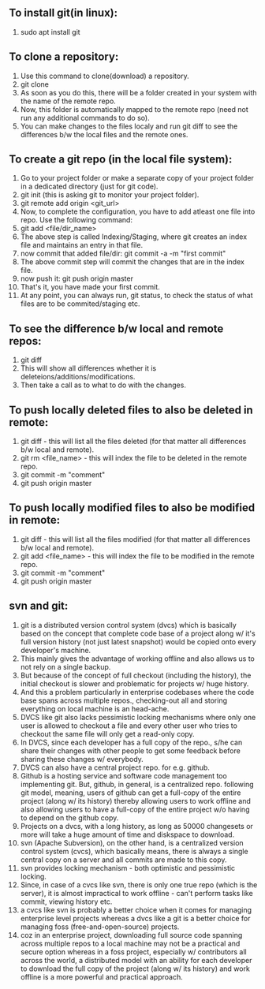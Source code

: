 ## To install git(in linux):
1. sudo apt install git

## To clone a repository:
1. Use this command to clone(download) a repository.
2. git clone <repo url>
3. As soon as you do this, there will be a folder created in your system with the name of the remote repo.
4. Now, this folder is automatically mapped to the remote repo (need not run any additional commands to do so).
5. You can make changes to the files localy and run git diff to see the differences b/w the local files and the remote ones.

## To create a git repo (in the local file system):
1. Go to your project folder or make a separate copy of your project folder in a dedicated directory (just for git code).
2. git init (this is asking git to monitor your project folder).
3. git remote add origin <git_url>
4. Now, to complete the configuration, you have to add atleast one file into repo. Use the following command:
5. git add <file/dir_name>
6. The above step is called Indexing/Staging, where git creates an index file and maintains an entry in that file.
7. now commit that added file/dir: git commit -a -m "first commit"
8. The above commit step will commit the changes that are in the index file.
9. now push it: git push origin master
10. That's it, you have made your first commit.
11. At any point, you can always run, git status, to check the status of what files are to be commited/staging etc.

## To see the difference b/w local and remote repos:
1. git diff
2. This will show all differences whether it is deleteions/additions/modifications.
3. Then take a call as to what to do with the changes.

## To push locally deleted files to also be deleted in remote:
1. git diff - this will list all the files deleted (for that matter all differences b/w local and remote).
2. git rm <file_name> - this will index the file to be deleted in the remote repo.
3. git commit -m "comment"
4. git push origin master

## To push locally modified files to also be modified in remote:
1. git diff - this will list all the files modified (for that matter all differences b/w local and remote).
2. git add <file_name> - this will index the file to be modified in the remote repo.
3. git commit -m "comment"
4. git push origin master

## svn and git:
1. git is a distributed version control system (dvcs) which is basically based on the concept that complete code base of a project along w/ it's full version history (not just latest snapshot) would be copied onto every developer's machine.
2. This mainly gives the advantage of working offline and also allows us to not rely on a single backup.
3. But because of the concept of full checkout (including the history), the initial checkout is slower and problematic for projects w/ huge history.
4. And this a problem particularly in enterprise codebases where the code base spans across multiple repos., checking-out all and storing everything on local machine is an head-ache.
5. DVCS like git also lacks pessimistic locking mechanisms where only one user is allowed to checkout a file and every other user who tries to checkout the same file will only get a read-only copy.
6. In DVCS, since each developer has a full copy of the repo., s/he can share their changes with other people to get some feedback before sharing these changes w/ everybody.
7. DVCS can also have a central project repo. for e.g. github.
8. Github is a hosting service and software code management too implementing git. But, github, in general, is a centralized repo. following git model, meaning, users of github can get a full-copy of the entire project (along w/ its history) thereby allowing users to work offline and also allowing users to have a full-copy of the entire project w/o having to depend on the github copy.
9. Projects on a dvcs, with a long history, as long as 50000 changesets or more will take a huge amount of time and diskspace to download.
10. svn (Apache Subversion), on the other hand, is a centralized version control system (cvcs), which basically means, there is always a single central copy on a server and all commits are made to this copy.
11. svn provides locking mechanism - both optimistic and pessimistic locking.
12. Since, in case of a cvcs like svn, there is only one true repo (which is the server), it is almost impractical to work offline - can't perform tasks like commit, viewing history etc.
13. a cvcs like svn is probably a better choice when it comes for managing enterprise level projects whereas a dvcs like a git is a better choice for managing foss (free-and-open-source) projects.
14. coz in an enterprise project, downloading full source code spanning across multiple repos to a local machine may not be a practical and secure option whereas in a foss project, especially w/ contributors all across the world, a distributed model with an ability for each developer to download the full copy of the project (along w/ its history) and work offline is a more powerful and practical approach.

